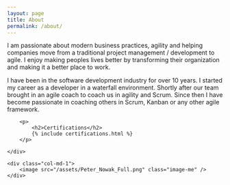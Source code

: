 ```yaml
---
layout: page
title: About
permalink: /about/
---
```

<div class="row">
    <div class="col-md-9">
        <p>
            I am passionate about modern business practices, agility and helping companies move from a traditional project management / development to agile. I enjoy making peoples lives better by transforming their organization and making it a better place to work.
        </p>
        <p>
            I have been in the software development industry for over 10 years. I started my career as a developer in a waterfall environment. Shortly after our team brought in an agile coach to coach us in agility and Scrum. Since then I have become passionate in coaching others in Scrum, Kanban or any other agile framework.
        </p>

        <p>
            <h2>Certifications</h2>
            {% include certifications.html %}
        </p>

    </div>
    
    <div class="col-md-1">
        <image src="/assets/Peter_Nowak_Full.png" class="image-me" />
    </div>
<div>




